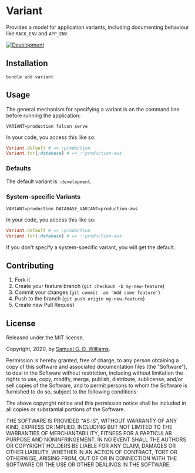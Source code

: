 # Variant

Provides a model for application variants, including documenting behaviour like `RACK_ENV` and `APP_ENV`.

[![Development](https://github.com/socketry/variant/workflows/Development/badge.svg?branch=master)](https://github.com/socketry/variant/actions?workflow=Development)

## Installation

```
bundle add variant
```

## Usage

The general mechanism for specifying a variant is on the command line before running the application:

```
VARIANT=production falcon serve
```

In your code, you access this like so:

```ruby
Variant.default # => :production
Variant.for(:database) # => :'production-aws'
```

### Defaults

The default variant is `:development`.

### System-specific Variants

```
VARIANT=production DATABASE_VARIANT=production-aws
```

In your code, you access this like so:

```ruby
Variant.default # => :production
Variant.for(:database) # => :'production-aws'
```

If you don't specify a system-specific variant, you will get the default.

## Contributing

1. Fork it
2. Create your feature branch (`git checkout -b my-new-feature`)
3. Commit your changes (`git commit -am 'Add some feature'`)
4. Push to the branch (`git push origin my-new-feature`)
5. Create new Pull Request

## License

Released under the MIT license.

Copyright, 2020, by [Samuel G. D. Williams](https://www.codeotaku.com).

Permission is hereby granted, free of charge, to any person obtaining a copy
of this software and associated documentation files (the "Software"), to deal
in the Software without restriction, including without limitation the rights
to use, copy, modify, merge, publish, distribute, sublicense, and/or sell
copies of the Software, and to permit persons to whom the Software is
furnished to do so, subject to the following conditions:

The above copyright notice and this permission notice shall be included in
all copies or substantial portions of the Software.

THE SOFTWARE IS PROVIDED "AS IS", WITHOUT WARRANTY OF ANY KIND, EXPRESS OR
IMPLIED, INCLUDING BUT NOT LIMITED TO THE WARRANTIES OF MERCHANTABILITY,
FITNESS FOR A PARTICULAR PURPOSE AND NONINFRINGEMENT. IN NO EVENT SHALL THE
AUTHORS OR COPYRIGHT HOLDERS BE LIABLE FOR ANY CLAIM, DAMAGES OR OTHER
LIABILITY, WHETHER IN AN ACTION OF CONTRACT, TORT OR OTHERWISE, ARISING FROM,
OUT OF OR IN CONNECTION WITH THE SOFTWARE OR THE USE OR OTHER DEALINGS IN
THE SOFTWARE.
